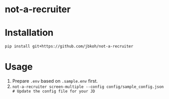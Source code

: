 # not-a-recruiter


# Installation
```bash
pip install git+https://github.com/jbkoh/not-a-recruiter
```

# Usage

1. Prepare `.env` based on `.sample.env` first.
2. `not-a-recruiter screen-multiple --config config/sample_config.json # Update the config file for your JD`
